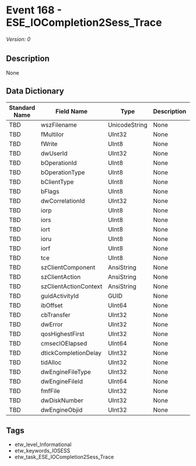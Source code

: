 # Event 168 - ESE_IOCompletion2Sess_Trace
###### Version: 0

## Description
None

## Data Dictionary
|Standard Name|Field Name|Type|Description|Sample Value|
|---|---|---|---|---|
|TBD|wszFilename|UnicodeString|None|`None`|
|TBD|fMultiIor|UInt32|None|`None`|
|TBD|fWrite|UInt8|None|`None`|
|TBD|dwUserId|UInt32|None|`None`|
|TBD|bOperationId|UInt8|None|`None`|
|TBD|bOperationType|UInt8|None|`None`|
|TBD|bClientType|UInt8|None|`None`|
|TBD|bFlags|UInt8|None|`None`|
|TBD|dwCorrelationId|UInt32|None|`None`|
|TBD|iorp|UInt8|None|`None`|
|TBD|iors|UInt8|None|`None`|
|TBD|iort|UInt8|None|`None`|
|TBD|ioru|UInt8|None|`None`|
|TBD|iorf|UInt8|None|`None`|
|TBD|tce|UInt8|None|`None`|
|TBD|szClientComponent|AnsiString|None|`None`|
|TBD|szClientAction|AnsiString|None|`None`|
|TBD|szClientActionContext|AnsiString|None|`None`|
|TBD|guidActivityId|GUID|None|`None`|
|TBD|ibOffset|UInt64|None|`None`|
|TBD|cbTransfer|UInt32|None|`None`|
|TBD|dwError|UInt32|None|`None`|
|TBD|qosHighestFirst|UInt32|None|`None`|
|TBD|cmsecIOElapsed|UInt64|None|`None`|
|TBD|dtickCompletionDelay|UInt32|None|`None`|
|TBD|tidAlloc|UInt32|None|`None`|
|TBD|dwEngineFileType|UInt32|None|`None`|
|TBD|dwEngineFileId|UInt64|None|`None`|
|TBD|fmfFile|UInt32|None|`None`|
|TBD|dwDiskNumber|UInt32|None|`None`|
|TBD|dwEngineObjid|UInt32|None|`None`|

## Tags
* etw_level_Informational
* etw_keywords_IOSESS
* etw_task_ESE_IOCompletion2Sess_Trace